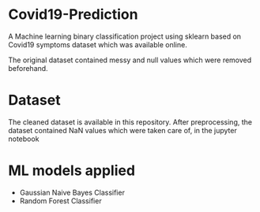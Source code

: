 # Covid19-Prediction
A Machine learning binary classification project using sklearn based on Covid19 symptoms dataset which was available online.

The original dataset contained messy and null values which were removed beforehand.

# Dataset

The cleaned dataset is available in this repository. After preprocessing, the dataset contained NaN values which were taken care of, in the jupyter notebook

# ML models applied

* Gaussian Naive Bayes Classifier
* Random Forest Classifier
